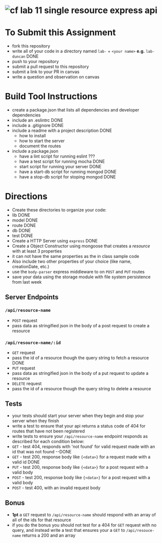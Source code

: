 ![cf](https://i.imgur.com/7v5ASc8.png) lab 11 single resource express api
======

# To Submit this Assignment
  * fork this repository
  * write all of your code in a directory named `lab-` + `<your name>` **e.g.** `lab-duncan` DONE
  * push to your repository
  * submit a pull request to this repository
  * submit a link to your PR in canvas
  * write a question and observation on canvas

# Build Tool Instructions
* create a package.json that lists all dependencies and developer dependencies
* include an .eslintrc DONE
* include a .gitignore DONE
* include a readme with a project description DONE
  * how to install
  * how to start the server
  * document the routes
* include a package.json
  * have a lint script for running eslint ???
  * have a test script for running mocha DONE
  * start script for running your server DONE
  * have a start-db script for running mongod DONE
  * have a stop-db script for stoping mongod DONE

# Directions
* Create these directories to organize your code:
 * lib DONE
 * model DONE
 * route DONE
 * db DONE
 * test DONE
* Create a HTTP Server using `express` DONE
* Create a Object Constructor using mongoose that creates a _resource_ with at least 3 properties
 * it can not have the same properties as the in class sample code
 * Also include two other properties of your choice (like name, creationDate, etc.)
* use the `body-parser` express middleware to on `POST` and `PUT` routes
* save your data using the storage module with file system persistence from last week

## Server Endpoints
### `/api/resource-name`
* `POST` request
 * pass data as stringified json in the body of a post request to create a resource

### `/api/resource-name/:id`
* `GET` request
 * pass the id of a resource though the query string to fetch a resource  DONE
* `PUT` request
 * pass data as stringified json in the body of a put request to update a resource
* `DELETE` request
 * pass the id of a resource though the query string to delete a resource   

## Tests
* your tests should start your server when they begin and stop your server when they finish
* write a test to ensure that your api returns a status code of 404 for routes that have not been registered
* write tests to ensure your `/api/resource-name` endpoint responds as described for each condition below:
 * `GET` - test 404, responds with 'not found' for valid request made with an id that was not found --DONE
 * `GET` - test 200, response body like `{<data>}` for a request made with a valid id DONE
 * `PUT` - test 200, response body like  `{<data>}` for a post request with a valid body
 * `POST` - test 200, response body like  `{<data>}` for a post request with a valid body
 * `POST` - test 400, with an invalid request body

## Bonus
* **1pt** a `GET` request to `/api/resource-name` should respond with an array of all of the ids for that resource
 * if you do the bonus you should not test for a 404 for `GET` request with no query, and instead write a test that ensures your a `GET` to `/api/resouce-name` returns a 200 and an array
